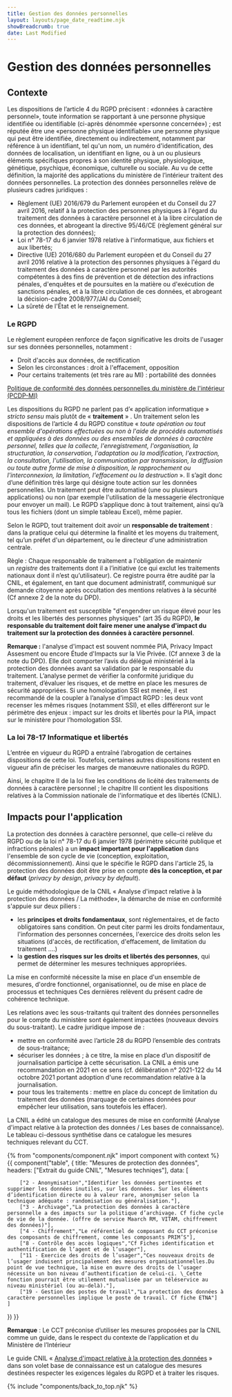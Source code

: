 ```yaml
---
title: Gestion des données personnelles  
layout: layouts/page_date_readtime.njk
showBreadcrumb: true
date: Last Modified
---
```

# Gestion des données personnelles  
  
  
## Contexte  
 
Les dispositions de l’article 4 du RGPD précisent : «données à caractère personnel», toute information se rapportant à une  personne physique identifiée ou identifiable (ci-après dénommée  «personne concernée») ; est réputée être une «personne physique  identifiable» une personne physique qui peut être identifiée,  directement ou indirectement, notamment par référence à un identifiant,  tel qu'un nom, un numéro d'identification, des données de localisation,  un identifiant en ligne, ou à un ou plusieurs éléments spécifiques  propres à son identité physique, physiologique, génétique, psychique,  économique, culturelle ou sociale. Au vu de cette définition, la majorité des applications du ministère de l’intérieur traitent des données personnelles.
La protection des données personnelles relève de plusieurs cadres juridiques :
- Règlement (UE) 2016/679 du Parlement européen et du Conseil du 27 avril 2016, relatif à la protection des personnes physiques à l'égard du traitement des données à caractère personnel et à la libre circulation de ces données, et abrogeant la directive 95/46/CE (règlement général sur la protection des données);
- Loi n° 78-17 du 6 janvier 1978 relative à l'informatique, aux fichiers et aux libertés;
- Directive (UE) 2016/680 du Parlement européen et du Conseil du 27 avril  2016 relative à la protection des personnes physiques à l'égard du  traitement des données à caractère personnel par les autorités  compétentes à des fins de prévention et de détection des infractions  pénales, d'enquêtes et de poursuites en la matière ou d'exécution de  sanctions pénales, et à la libre circulation de ces données, et  abrogeant la décision-cadre 2008/977/JAI du Conseil; 
- La sûreté de l'État et le renseignement.

  
### Le RGPD  
  
Le règlement européen renforce de façon significative les droits de l'usager sur ses données personnelles, notamment :
- Droit d'accès aux données, de rectification
- Selon les circonstances : droit à l'effacement, opposition
- Pour certains traitements (et très rare au MI) : portabilité des données


[Politique de conformité des données personnelles du ministère de l'intérieur (PCDP-MI)](http://sg.minint.fr/images/RGPD/PCDP_MI_V1_03062019.pdf)
  
Les dispositions du RGPD ne parlent pas d’« application informatique » *stricto sensu* mais plutôt de « **traitement** » . Un traitement selon les dispositions de l’article 4 du RGPD constitue « *toute opération ou tout ensemble d'opérations effectuées ou non à l'aide de procédés automatisés et appliquées à des données ou des ensembles de données à caractère personnel, telles que la collecte, l'enregistrement, l'organisation, la structuration, la conservation, l'adaptation ou la modification, l'extraction, la consultation, l'utilisation, la communication par transmission, la diffusion ou toute autre forme de mise à disposition, le rapprochement ou l'interconnexion, la limitation, l'effacement ou la destruction* ». Il s’agit donc d’une définition très large qui désigne toute action sur les données personnelles. Un traitement peut être automatisé (une ou plusieurs applications) ou non (par exemple l'utilisation de la messagerie électronique pour envoyer un mail). Le RGPD s’applique donc à tout traitement, ainsi qu’à tous les fichiers (dont un simple tableau Excel), même papier.

Selon le RGPD, tout traitement doit avoir un **responsable de traitement** : dans la pratique celui qui détermine la finalité et les moyens du traitement, tel qu’un préfet d'un département, ou le directeur d'une administration centrale.

Règle : Chaque responsable de traitement a l'obligation de maintenir un *registre* des traitements dont il a l’initiative (ce qui exclut les traitements nationaux dont il n’est qu’utilisateur). Ce registre pourra être audité par la CNIL, et également, en tant que document administratif, communiqué sur demande citoyenne après occultation des mentions relatives à la sécurité (Cf annexe 2 de la note du DPD).

Lorsqu'un traitement est susceptible "d'engendrer un risque élevé pour les droits et les libertés des personnes physiques" (art 35 du RGPD), **le responsable du traitement doit faire mener une analyse d'impact du traitement sur la protection des données à caractère personnel**.

**Remarque :** l'analyse d'impact est souvent nommée PIA, Privacy Impact Assesment ou encore Étude d'Impacts sur la Vie Privée. (Cf annexe 3 de la note du DPD). Elle doit comporter l’avis du délégué ministériel à la protection des données avant sa validation par le responsable du traitement. L’analyse permet de vérifier la conformité juridique du traitement, d’évaluer les risques, et de mettre en place les mesures de sécurité appropriées. Si une homologation SSI est menée, il est recommandé de la coupler à l’analyse d’impact RGPD : les deux vont recenser les mêmes risques (notamment SSI), et elles différeront sur le périmètre des enjeux : impact sur les droits et libertés pour la PIA, impact sur le ministère pour l’homologation SSI.
  
### La loi 78-17 Informatique et libertés 
L’entrée en vigueur du RGPD a entraîné l’abrogation de certaines dispositions de cette loi. Toutefois, certaines autres dispositions restent en vigueur afin de préciser les marges de manœuvre nationales du RGPD.

Ainsi, le chapitre II de la loi fixe les conditions de licéité des traitements de données à caractère personnel ; le chapitre III contient les dispositions relatives à la Commission nationale de l'informatique et des libertés (CNIL).
 
  
## Impacts pour l'application  

La protection des données à caractère personnel, que celle-ci relève du RGPD ou de la loi n° 78-17 du 6 janvier 1978 (périmètre sécurité publique et infractions pénales) a un **impact important pour l'application** dans l'ensemble de son cycle de vie (conception, exploitation, décommissionnement). Ainsi que le spécifie le RGPD dans l'article 25, la protection des données doit être prise en compte **dès la conception, et par défaut** (*privacy by design*, *privacy by default*).

Le guide méthodologique de la CNIL « Analyse d'impact relative à la protection des données / La méthode», la démarche de mise en conformité s'appuie sur deux piliers : 
- les **principes et droits fondamentaux**, sont réglementaires, et de facto obligatoires sans condition. On peut citer parmi les droits fondamentaux, l'information des personnes concernées, l'exercice des droits selon les situations (d'accès, de rectification, d'effacement, de limitation du traitement ....)
- la **gestion des risques sur les droits et libertés des personnes**, qui permet de déterminer les mesures techniques appropriées.

La mise en conformité nécessite la mise en place d'un ensemble de mesures, d'ordre fonctionnel, organisationnel, ou de mise en place de processus et techniques Ces dernières relèvent du présent cadre de cohérence technique.

Les relations avec les sous-traitants qui traitent des données personnelles pour le compte du ministère sont également impactées (nouveaux devoirs du sous-traitant). Le cadre juridique impose de :
- mettre en conformité avec l’article 28 du RGPD l’ensemble des contrats de sous-traitance;
- sécuriser les données ; à ce titre, la mise en place d’un dispositif de journalisation participe à cette sécurisation. La CNIL a émis une recommandation en 2021 en ce sens (cf. délibération n° 2021-122 du 14 octobre 2021 portant adoption d'une recommandation relative à la journalisation.
- pour tous les traitements : mettre en place du concept de limitation du traitement des données (marquage de certaines données pour empêcher leur utilisation, sans toutefois les effacer).

La CNIL a édité un catalogue des mesures de mise en conformité (Analyse d'impact relative à la protection des données / Les bases de connaissance). Le tableau ci-dessous synthétise dans ce catalogue les mesures techniques relevant du CCT.

{% from "components/component.njk" import component with context %}
{{ component("table", {
    title: "Mesures de protection des données",
    headers: ["Extrait du guide CNIL", "Mesures techniqes"],
    data: [

        ["2 - Anonymisation","Identifier les données pertinentes et supprimer les données inutiles, sur les données. Sur les éléments d’identification directe ou à valeur rare, anonymiser selon la technique adéquate : randomisation ou généralisation."],
        ["3 - Archivage","La protection des données à caractère personnelle a des impacts sur la politique d’archivage. Cf fiche cycle de vie de la donnée. (offre de service Maarch RM, VITAM, chiffrement des données)"],
        ["4 - Chiffrement","Le référentiel de composant du CCT préconise des composants de chiffrement, comme les composants PRIM’S"],
        ["8 - Contrôle des accès logiques","Cf Fiches identification et authentification de l’agent et de l’usager"],
        ["11 - Exercice des droits de l’usager","Ces nouveaux droits de l’usager induisent principalement des mesures organisationnelles.Du point de vue technique, la mise en œuvre des droits de l’usager nécessite un bon niveau d’authentification de celui-ci. \_Cette fonction pourrait être utilement mutualisée par un téléservice au niveau ministériel (ou au-delà)."],
        ["19 - Gestion des postes de travail","La protection des données à caractère personnelles implique le poste de travail. Cf fiche ETNA"]
    ]
}) }}



**Remarque** : Le CCT préconise d’utiliser les mesures proposées par la CNIL comme un guide, dans le respect du contexte de l’application et du Ministère de l’Intérieur
  
Le guide CNIL « [Analyse d'impact relative à la protection des données](https://www.cnil.fr/fr/RGPD-analyse-impact-protection-des-donnees-aipd) » dans son volet base de connaissance est un catalogue des mesures destinées respecter les exigences légales du RGPD et à traiter les risques.

{% include "components/back_to_top.njk" %}
